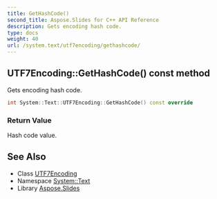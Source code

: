 ```yaml
---
title: GetHashCode()
second_title: Aspose.Slides for C++ API Reference
description: Gets encoding hash code.
type: docs
weight: 40
url: /system.text/utf7encoding/gethashcode/
---
```

## UTF7Encoding::GetHashCode() const method


Gets encoding hash code.

```cpp
int System::Text::UTF7Encoding::GetHashCode() const override
```


### Return Value

Hash code value.

## See Also

* Class [UTF7Encoding](../)
* Namespace [System::Text](../../)
* Library [Aspose.Slides](../../../)